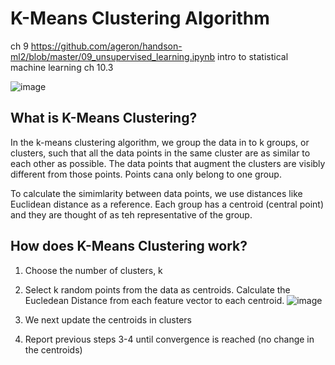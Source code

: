# K-Means Clustering Algorithm

ch 9
https://github.com/ageron/handson-ml2/blob/master/09_unsupervised_learning.ipynb
intro to statistical machine learning ch 10.3

![image](https://user-images.githubusercontent.com/89811204/132998743-c4e77461-5a13-4670-b59d-40d26ee91033.png)

## What is K-Means Clustering?
In the k-means clustering algorithm, we group the data in to k groups, or clusters, such that all the data points in the same cluster are as similar to each other as possible. The data points that augment the clusters are visibly different from those points. Points cana only belong to one group.

To calculate the simimlarity between data points, we use distances like Euclidean distance as a reference. Each group has a centroid (central point) and they are thought of as teh representative of the group.
 
## How does K-Means Clustering work?
1. Choose the number of clusters, k
2. Select k random points from the data as centroids. Calculate the Eucledean Distance from each feature vector to each centroid.
![image](https://user-images.githubusercontent.com/89811204/132998845-37a6f436-47b4-4337-a030-72bd9212d59f.png)

4. We next update the centroids in clusters
5. Report previous steps 3-4 until convergence is reached (no change in the centroids)
